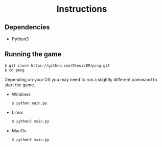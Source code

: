 # <p align="center">Instructions</p>

## Dependencies
- Python3

## Running the game

```sh 
$ git clone https://github.com/Dlewis89/pong.git
$ cd pong
```

Depending on your OS you may need to run a slightly different command to start the game.

- Windows
    ```sh
    $ python main.py
    ```
- Linux
    ```sh
    $ python3 main.py
    ```
- MacOs
    ```sh
    $ python3 main.py
    ```

